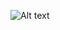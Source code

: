 ![Alt text](https://res.cloudinary.com/practicaldev/image/fetch/s--JvNg6LJ---/c_limit%2Cf_auto%2Cfl_progressive%2Cq_auto%2Cw_800/https://dev-to-uploads.s3.amazonaws.com/i/5ct9nhbw6gdpb8dh0yy1.png)
